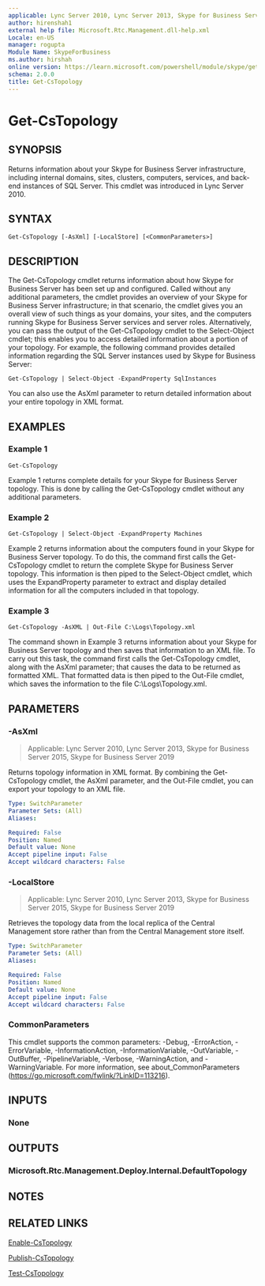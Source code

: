 ```yaml
---
applicable: Lync Server 2010, Lync Server 2013, Skype for Business Server 2015, Skype for Business Server 2019
author: hirenshah1
external help file: Microsoft.Rtc.Management.dll-help.xml
Locale: en-US
manager: rogupta
Module Name: SkypeForBusiness
ms.author: hirshah
online version: https://learn.microsoft.com/powershell/module/skype/get-cstopology
schema: 2.0.0
title: Get-CsTopology
---
```


# Get-CsTopology

## SYNOPSIS
Returns information about your Skype for Business Server infrastructure, including internal domains, sites, clusters, computers, services, and back-end instances of SQL Server.
This cmdlet was introduced in Lync Server 2010.


## SYNTAX

```
Get-CsTopology [-AsXml] [-LocalStore] [<CommonParameters>]
```

## DESCRIPTION
The Get-CsTopology cmdlet returns information about how Skype for Business Server has been set up and configured.
Called without any additional parameters, the cmdlet provides an overview of your Skype for Business Server infrastructure; in that scenario, the cmdlet gives you an overall view of such things as your domains, your sites, and the computers running Skype for Business Server services and server roles.
Alternatively, you can pass the output of the Get-CsTopology cmdlet to the Select-Object cmdlet; this enables you to access detailed information about a portion of your topology.
For example, the following command provides detailed information regarding the SQL Server instances used by Skype for Business Server:

`Get-CsTopology | Select-Object -ExpandProperty SqlInstances`

You can also use the AsXml parameter to return detailed information about your entire topology in XML format.


## EXAMPLES

### Example 1
```
Get-CsTopology
```

Example 1 returns complete details for your Skype for Business Server topology.
This is done by calling the Get-CsTopology cmdlet without any additional parameters.

### Example 2
```
Get-CsTopology | Select-Object -ExpandProperty Machines
```

Example 2 returns information about the computers found in your Skype for Business Server topology.
To do this, the command first calls the Get-CsTopology cmdlet to return the complete Skype for Business Server topology.
This information is then piped to the Select-Object cmdlet, which uses the ExpandProperty parameter to extract and display detailed information for all the computers included in that topology.

### Example 3
```
Get-CsTopology -AsXML | Out-File C:\Logs\Topology.xml
```

The command shown in Example 3 returns information about your Skype for Business Server topology and then saves that information to an XML file.
To carry out this task, the command first calls the Get-CsTopology cmdlet, along with the AsXml parameter; that causes the data to be returned as formatted XML.
That formatted data is then piped to the Out-File cmdlet, which saves the information to the file C:\Logs\Topology.xml.


## PARAMETERS

### -AsXml

> Applicable: Lync Server 2010, Lync Server 2013, Skype for Business Server 2015, Skype for Business Server 2019

Returns topology information in XML format.
By combining the Get-CsTopology cmdlet, the AsXml parameter, and the Out-File cmdlet, you can export your topology to an XML file.

```yaml
Type: SwitchParameter
Parameter Sets: (All)
Aliases:

Required: False
Position: Named
Default value: None
Accept pipeline input: False
Accept wildcard characters: False
```

### -LocalStore

> Applicable: Lync Server 2010, Lync Server 2013, Skype for Business Server 2015, Skype for Business Server 2019

Retrieves the topology data from the local replica of the Central Management store rather than from the Central Management store itself.

```yaml
Type: SwitchParameter
Parameter Sets: (All)
Aliases:

Required: False
Position: Named
Default value: None
Accept pipeline input: False
Accept wildcard characters: False
```

### CommonParameters
This cmdlet supports the common parameters: -Debug, -ErrorAction, -ErrorVariable, -InformationAction, -InformationVariable, -OutVariable, -OutBuffer, -PipelineVariable, -Verbose, -WarningAction, and -WarningVariable. For more information, see about_CommonParameters (https://go.microsoft.com/fwlink/?LinkID=113216).


## INPUTS

### None


## OUTPUTS

### Microsoft.Rtc.Management.Deploy.Internal.DefaultTopology


## NOTES


## RELATED LINKS

[Enable-CsTopology](Enable-CsTopology.md)

[Publish-CsTopology](Publish-CsTopology.md)

[Test-CsTopology](Test-CsTopology.md)
